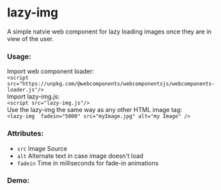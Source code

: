 # lazy-img

A simple natvie web component for lazy loading images once they are in view of the user.

### Usage:
Import web component loader:  
`<script src="https://unpkg.com/@webcomponents/webcomponentsjs/webcomponents-loader.js"/>`  
Import lazy-img.js:  
`<script src="lazy-img.js"/>`  
Use the lazy-img the same way as any other HTML image tag:  
`<lazy-img  fadein="5000" src="myImage.jpg" alt="my Image" />`

### Attributes:
* `src` Image Source
* `alt` Alternate text in case image doesn't load
* `fadein` Time in milliseconds for fade-in animations

### Demo:

 